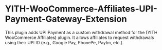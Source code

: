 # YITH-WooCommerce-Affiliates-UPI-Payment-Gateway-Extension
This plugin adds UPI Payment as a custom withdrawal method for the (YITH WooCommerce Affiliates) plugin. It allows affiliates to request withdrawals using their UPI ID (e.g., Google Pay, PhonePe, Paytm, etc.).

